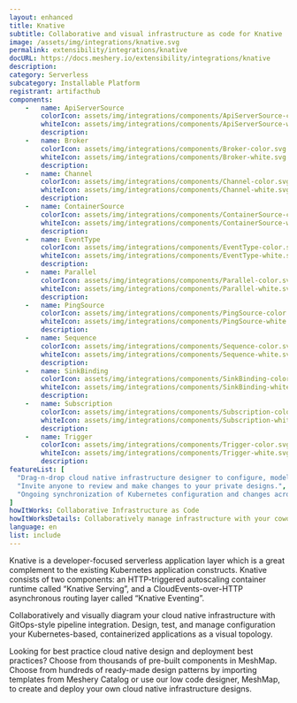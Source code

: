 ```yaml
---
layout: enhanced
title: Knative
subtitle: Collaborative and visual infrastructure as code for Knative
image: /assets/img/integrations/knative.svg
permalink: extensibility/integrations/knative
docURL: https://docs.meshery.io/extensibility/integrations/knative
description: 
category: Serverless
subcategory: Installable Platform
registrant: artifacthub
components: 
	-	name: ApiServerSource
		colorIcon: assets/img/integrations/components/ApiServerSource-color.svg
		whiteIcon: assets/img/integrations/components/ApiServerSource-white.svg
		description: 
	-	name: Broker
		colorIcon: assets/img/integrations/components/Broker-color.svg
		whiteIcon: assets/img/integrations/components/Broker-white.svg
		description: 
	-	name: Channel
		colorIcon: assets/img/integrations/components/Channel-color.svg
		whiteIcon: assets/img/integrations/components/Channel-white.svg
		description: 
	-	name: ContainerSource
		colorIcon: assets/img/integrations/components/ContainerSource-color.svg
		whiteIcon: assets/img/integrations/components/ContainerSource-white.svg
		description: 
	-	name: EventType
		colorIcon: assets/img/integrations/components/EventType-color.svg
		whiteIcon: assets/img/integrations/components/EventType-white.svg
		description: 
	-	name: Parallel
		colorIcon: assets/img/integrations/components/Parallel-color.svg
		whiteIcon: assets/img/integrations/components/Parallel-white.svg
		description: 
	-	name: PingSource
		colorIcon: assets/img/integrations/components/PingSource-color.svg
		whiteIcon: assets/img/integrations/components/PingSource-white.svg
		description: 
	-	name: Sequence
		colorIcon: assets/img/integrations/components/Sequence-color.svg
		whiteIcon: assets/img/integrations/components/Sequence-white.svg
		description: 
	-	name: SinkBinding
		colorIcon: assets/img/integrations/components/SinkBinding-color.svg
		whiteIcon: assets/img/integrations/components/SinkBinding-white.svg
		description: 
	-	name: Subscription
		colorIcon: assets/img/integrations/components/Subscription-color.svg
		whiteIcon: assets/img/integrations/components/Subscription-white.svg
		description: 
	-	name: Trigger
		colorIcon: assets/img/integrations/components/Trigger-color.svg
		whiteIcon: assets/img/integrations/components/Trigger-white.svg
		description: 
featureList: [
  "Drag-n-drop cloud native infrastructure designer to configure, model, and deploy your workloads.",
  "Invite anyone to review and make changes to your private designs.",
  "Ongoing synchronization of Kubernetes configuration and changes across any number of clusters."
]
howItWorks: Collaborative Infrastructure as Code
howItWorksDetails: Collaboratively manage infrastructure with your coworkers synchronously sharing the same designs.
language: en
list: include
---
```

<p>
Knative is a developer-focused serverless application layer which is a great complement to the existing Kubernetes application constructs. Knative consists of two components: an HTTP-triggered autoscaling container runtime called “Knative Serving”, and a CloudEvents-over-HTTP asynchronous routing layer called “Knative Eventing”.
</p>
<p>
    Collaboratively and visually diagram your cloud native infrastructure with GitOps-style pipeline integration. Design, test, and manage configuration your Kubernetes-based, containerized applications as a visual topology.
</p>
<p>
    Looking for best practice cloud native design and deployment best practices? Choose from thousands of pre-built components in MeshMap. Choose from hundreds of ready-made design patterns by importing templates from Meshery Catalog or use our low code designer, MeshMap, to create and deploy your own cloud native infrastructure designs.
</p>
